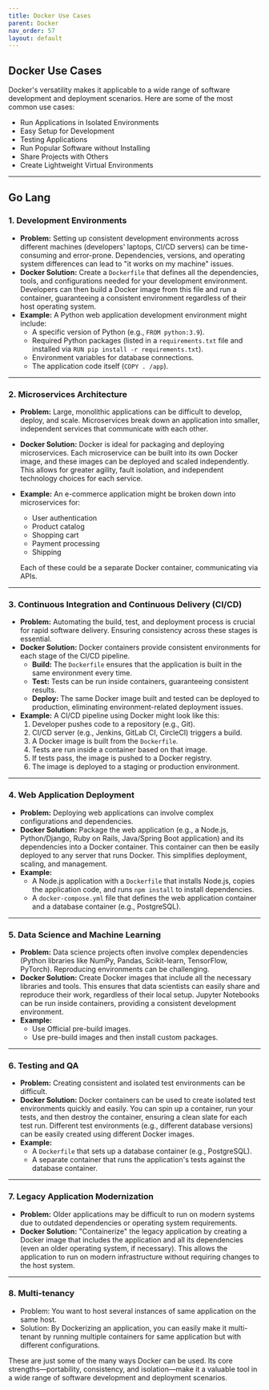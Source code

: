 ```yaml
---
title: Docker Use Cases
parent: Docker
nav_order: 57
layout: default
---
```


## Docker Use Cases

Docker's versatility makes it applicable to a wide range of software development and deployment scenarios. Here are some of the most common use cases:

- Run Applications in Isolated Environments
- Easy Setup for Development
- Testing Applications
- Run Popular Software without Installing
- Share Projects with Others
- Create Lightweight Virtual Environments

---

## Go Lang

### 1. Development Environments

- **Problem:** Setting up consistent development environments across different machines (developers' laptops, CI/CD servers) can be time-consuming and error-prone. Dependencies, versions, and operating system differences can lead to "it works on my machine" issues.
- **Docker Solution:** Create a `Dockerfile` that defines all the dependencies, tools, and configurations needed for your development environment. Developers can then build a Docker image from this file and run a container, guaranteeing a consistent environment regardless of their host operating system.
- **Example:** A Python web application development environment might include:
  - A specific version of Python (e.g., `FROM python:3.9`).
  - Required Python packages (listed in a `requirements.txt` file and installed via `RUN pip install -r requirements.txt`).
  - Environment variables for database connections.
  - The application code itself (`COPY . /app`).

---

### 2. Microservices Architecture

- **Problem:** Large, monolithic applications can be difficult to develop, deploy, and scale. Microservices break down an application into smaller, independent services that communicate with each other.
- **Docker Solution:** Docker is ideal for packaging and deploying microservices. Each microservice can be built into its own Docker image, and these images can be deployed and scaled independently. This allows for greater agility, fault isolation, and independent technology choices for each service.
- **Example:** An e-commerce application might be broken down into microservices for:

  - User authentication
  - Product catalog
  - Shopping cart
  - Payment processing
  - Shipping

  Each of these could be a separate Docker container, communicating via APIs.

---

### 3. Continuous Integration and Continuous Delivery (CI/CD)

- **Problem:** Automating the build, test, and deployment process is crucial for rapid software delivery. Ensuring consistency across these stages is essential.
- **Docker Solution:** Docker containers provide consistent environments for each stage of the CI/CD pipeline.
  - **Build:** The `Dockerfile` ensures that the application is built in the same environment every time.
  - **Test:** Tests can be run inside containers, guaranteeing consistent results.
  - **Deploy:** The same Docker image built and tested can be deployed to production, eliminating environment-related deployment issues.
- **Example:** A CI/CD pipeline using Docker might look like this:
  1.  Developer pushes code to a repository (e.g., Git).
  2.  CI/CD server (e.g., Jenkins, GitLab CI, CircleCI) triggers a build.
  3.  A Docker image is built from the `Dockerfile`.
  4.  Tests are run inside a container based on that image.
  5.  If tests pass, the image is pushed to a Docker registry.
  6.  The image is deployed to a staging or production environment.

---

### 4. Web Application Deployment

- **Problem:** Deploying web applications can involve complex configurations and dependencies.
- **Docker Solution:** Package the web application (e.g., a Node.js, Python/Django, Ruby on Rails, Java/Spring Boot application) and its dependencies into a Docker container. This container can then be easily deployed to any server that runs Docker. This simplifies deployment, scaling, and management.
- **Example:**
  - A Node.js application with a `Dockerfile` that installs Node.js, copies the application code, and runs `npm install` to install dependencies.
  - A `docker-compose.yml` file that defines the web application container and a database container (e.g., PostgreSQL).

---

### 5. Data Science and Machine Learning

- **Problem:** Data science projects often involve complex dependencies (Python libraries like NumPy, Pandas, Scikit-learn, TensorFlow, PyTorch). Reproducing environments can be challenging.
- **Docker Solution:** Create Docker images that include all the necessary libraries and tools. This ensures that data scientists can easily share and reproduce their work, regardless of their local setup. Jupyter Notebooks can be run inside containers, providing a consistent development environment.
- **Example:**
  - Use Official pre-build images.
  - Use pre-build images and then install custom packages.

---

### 6. Testing and QA

- **Problem:** Creating consistent and isolated test environments can be difficult.
- **Docker Solution:** Docker containers can be used to create isolated test environments quickly and easily. You can spin up a container, run your tests, and then destroy the container, ensuring a clean slate for each test run. Different test environments (e.g., different database versions) can be easily created using different Docker images.
- **Example:**
  - A `Dockerfile` that sets up a database container (e.g., PostgreSQL).
  - A separate container that runs the application's tests against the database container.

---

### 7. Legacy Application Modernization

- **Problem:** Older applications may be difficult to run on modern systems due to outdated dependencies or operating system requirements.
- **Docker Solution:** "Containerize" the legacy application by creating a Docker image that includes the application and all its dependencies (even an older operating system, if necessary). This allows the application to run on modern infrastructure without requiring changes to the host system.

---

### 8. Multi-tenancy

- Problem: You want to host several instances of same application on the same host.
- Solution: By Dockerizing an application, you can easily make it multi-tenant by running multiple containers for same application but with different configurations.

These are just some of the many ways Docker can be used. Its core strengths—portability, consistency, and isolation—make it a valuable tool in a wide range of software development and deployment scenarios.
